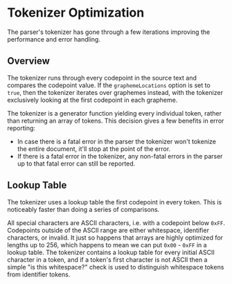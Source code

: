# Tokenizer Optimization

The parser's tokenizer has gone through a few iterations improving the performance and error handling.

## Overview

The tokenizer runs through every codepoint in the source text and compares the codepoint value.
If the `graphemeLocations` option is set to `true`, then the tokenizer iterates over graphemes instead, with the tokenizer exclusively looking at the first codepoint in each grapheme.

The tokenizer is a generator function yielding every individual token, rather than returning an array of tokens.
This decision gives a few benefits in error reporting:

- In case there is a fatal error in the parser the tokenizer won't tokenize the entire document, it'll stop at the point of the error.
- If there is a fatal error in the tokenizer, any non-fatal errors in the parser up to that fatal error can still be reported.

## Lookup Table

The tokenizer uses a lookup table the first codepoint in every token.
This is noticeably faster than doing a series of comparisons.

All special characters are ASCII characters, i.e. with a codepoint below `0xFF`.
Codepoints outside of the ASCII range are either whitespace, identifier characters, or invalid.
It just so happens that arrays are highly optimized for lengths up to 256, which
happens to mean we can put `0x00` - `0xFF` in a lookup table.
The tokenizer contains a lookup table for every initial ASCII character in a token, and if a token's first character is not ASCII then a simple "is this whitespace?" check is used to distinguish whitespace tokens from identifier tokens.
